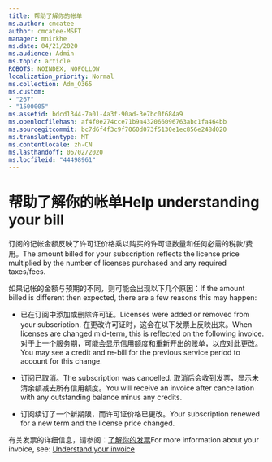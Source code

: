```yaml
---
title: 帮助了解你的帐单
ms.author: cmcatee
author: cmcatee-MSFT
manager: mnirkhe
ms.date: 04/21/2020
ms.audience: Admin
ms.topic: article
ROBOTS: NOINDEX, NOFOLLOW
localization_priority: Normal
ms.collection: Adm_O365
ms.custom:
- "267"
- "1500005"
ms.assetid: bdcd1344-7a01-4a3f-90ad-3e7bc0f684a9
ms.openlocfilehash: af4f0e274cce71b9a432066096763abc1fa464bb
ms.sourcegitcommit: bc7d6f4f3c9f7060d073f5130e1ec856e248d020
ms.translationtype: MT
ms.contentlocale: zh-CN
ms.lasthandoff: 06/02/2020
ms.locfileid: "44498961"
---
```

# <a name="help-understanding-your-bill"></a><span data-ttu-id="39038-102">帮助了解你的帐单</span><span class="sxs-lookup"><span data-stu-id="39038-102">Help understanding your bill</span></span>

<span data-ttu-id="39038-103">订阅的记帐金额反映了许可证价格乘以购买的许可证数量和任何必需的税款/费用。</span><span class="sxs-lookup"><span data-stu-id="39038-103">The amount billed for your subscription reflects the license price multiplied by the number of licenses purchased and any required taxes/fees.</span></span>
  
<span data-ttu-id="39038-104">如果记帐的金额与预期的不同，则可能会出现以下几个原因：</span><span class="sxs-lookup"><span data-stu-id="39038-104">If the amount billed is different then expected, there are a few reasons this may happen:</span></span>
  
- <span data-ttu-id="39038-105">已在订阅中添加或删除许可证。</span><span class="sxs-lookup"><span data-stu-id="39038-105">Licenses were added or removed from your subscription.</span></span> <span data-ttu-id="39038-106">在更改许可证时，这会在以下发票上反映出来。</span><span class="sxs-lookup"><span data-stu-id="39038-106">When licenses are changed mid-term, this is reflected on the following invoice.</span></span> <span data-ttu-id="39038-107">对于上一个服务期，可能会显示信用额度和重新开出的账单，以应对此更改。</span><span class="sxs-lookup"><span data-stu-id="39038-107">You may see a credit and re-bill for the previous service period to account for this change.</span></span>

- <span data-ttu-id="39038-108">订阅已取消。</span><span class="sxs-lookup"><span data-stu-id="39038-108">The subscription was cancelled.</span></span> <span data-ttu-id="39038-109">取消后会收到发票，显示未清余额减去所有信用额度。</span><span class="sxs-lookup"><span data-stu-id="39038-109">You will receive an invoice after cancellation with any outstanding balance minus any credits.</span></span>

- <span data-ttu-id="39038-110">订阅续订了一个新期限，而许可证价格已更改。</span><span class="sxs-lookup"><span data-stu-id="39038-110">Your subscription renewed for a new term and the license price changed.</span></span>

<span data-ttu-id="39038-111">有关发票的详细信息，请参阅：[了解你的发票](https://docs.microsoft.com/microsoft-365/commerce/billing-and-payments/understand-your-invoice2)</span><span class="sxs-lookup"><span data-stu-id="39038-111">For more information about your invoice, see: [Understand your invoice](https://docs.microsoft.com/microsoft-365/commerce/billing-and-payments/understand-your-invoice2)</span></span>